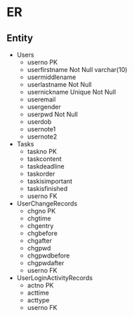 # ER

## Entity

- Users
  - userno PK 
  - userfirstname Not Null varchar(10)
  - usermiddlename 
  - userlastname Not Null
  - usernickname Unique Not Null
  - useremail
  - usergender
  - userpwd Not Null
  - userdob
  - usernote1
  - usernote2
- Tasks
  - taskno PK
  - taskcontent
  - taskdeadline
  - taskorder
  - taskisimportant
  - taskisfinished
  - userno FK
- UserChangeRecords
  - chgno PK
  - chgtime
  - chgentry
  - chgbefore
  - chgafter
  - chgpwd
  - chgpwdbefore
  - chgpwdafter
  - userno FK
- UserLoginActivityRecords
  - actno PK
  - acttime
  - acttype
  - userno FK